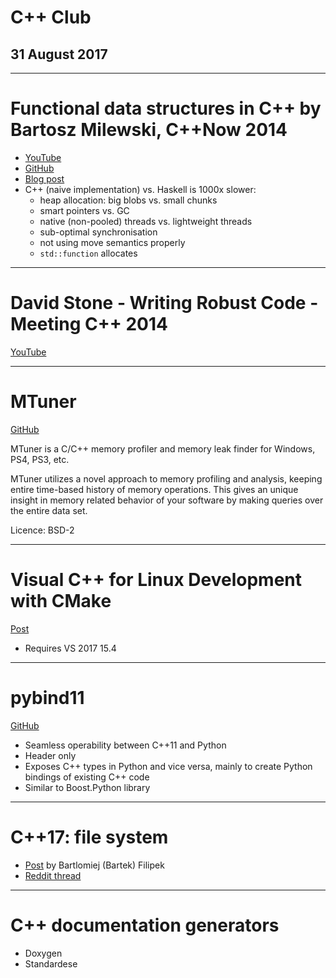 <!-- page_number: true -->
<!-- $size: 16:9 -->

# C++ Club

## 31 August 2017

---

# Functional data structures in C++ by Bartosz Milewski, C++Now 2014

* [YouTube](https://www.youtube.com/watch?v=OsB09djvfl4)
* [GitHub](https://github.com/BartoszMilewski/Okasaki)
* [Blog post](https://bartoszmilewski.com/2013/11/13/functional-data-structures-in-c-lists/)
* C++ (naive implementation) vs. Haskell is 1000x slower:
    * heap allocation: big blobs vs. small chunks
    * smart pointers vs. GC
    * native (non-pooled) threads vs. lightweight threads
    * sub-optimal synchronisation
    * not using move semantics properly
    * `std::function` allocates

---

# David Stone - Writing Robust Code - Meeting C++ 2014

[YouTube](https://www.youtube.com/watch?v=i9qeykCp0OA)

---

# MTuner

[GitHub](https://github.com/milostosic/MTuner)

MTuner is a C/C++ memory profiler and memory leak finder for Windows, PS4, PS3, etc.

MTuner utilizes a novel approach to memory profiling and analysis, keeping entire time-based history of memory operations. This gives an unique insight in memory related behavior of your software by making queries over the entire data set.

Licence: BSD-2

---

# Visual C++ for Linux Development with CMake

[Post](https://blogs.msdn.microsoft.com/vcblog/2017/08/25/visual-c-for-linux-development-with-cmake/)

* Requires VS 2017 15.4

---

# pybind11

[GitHub](https://github.com/pybind/pybind11)

* Seamless operability between C++11 and Python
* Header only
* Exposes C++ types in Python and vice versa, mainly to create Python bindings of existing C++ code
* Similar to Boost.Python library

---

# C++17: file system

* [Post](http://www.bfilipek.com/2017/08/cpp17-details-filesystem.html) by Bartlomiej (Bartek) Filipek
* [Reddit thread](https://www.reddit.com/r/cpp/comments/6s5j0h/c17_in_details_filesystem/)

---

# C++ documentation generators

* Doxygen
* Standardese